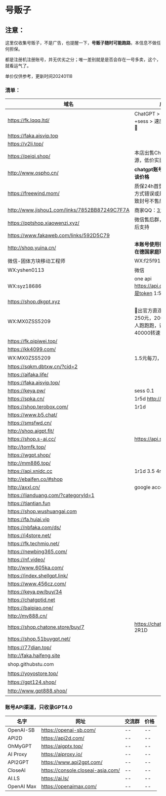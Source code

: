 # 号贩子

##  注意： 

这里仅收集号贩子，不是广告，也提醒一下，**号贩子随时可能跑路**，本信息不做任何担保。

都是注册机注册账号，并无优劣之分；唯一差别就是是否会存在一号多卖，这个，就看运气了。

单价仅供参考，更新时间20240118

###  清单：


| 域名                                          | 广告语                                                       | $5账号  |
| --------------------------------------------- | ------------------------------------------------------------ | ------- |
| https://fk.lqqq.ltd/                          | ChatGPT > 自建邮箱 > 账号+sess > 速度x10🚀 > 可刷新🔄          | ¥0.5    |
| https://faka.aisvip.top                       |                                                              | ¥1      |
| https://v2li.top/                             |                                                              | ¥2.5    |
| https://peiqi.shop/                           | 本店出售ChatGPT相关资源，低价实惠带质保                      | ¥20     |
| http://www.ospho.cn/                          | **chatgpt账号支持批发，量大谈价格**                          | ¥2.2    |
| https://freewind.mom/                         | 质保24h首登，后续因你使用方式错误或是官方政策改变导致封号不售后。 |         |
| http://www.jishou1.com/links/7852BB87249C7F7A | 商家QQ：[317223337](http://wpa.qq.com/msgrd?v=1&uin=317223337&site=www.jishouwang.com&menu=yes') | ¥8      |
| https://pptshop.xiaowenzi.xyz/                | 微信售后群，扫码加入提供售后支持                             | ¥8      |
| https://www.fakaweb.com/links/592D5C79        |                                                              | ¥3      |
| http://shop.yuina.cn/                         | **本账号使用德国本地邮箱，人在德国家庭环境注册**             |         |
| 微信-固体方块移动工程师                       | WX:f25f91 QQ7041521                                          | ¥1      |
| WX:yshen0113                                  | 微信                                                         | ¥1      |
| WX:syz18686                                   | one api https://api.dk666.cc/,价格是token 1:5                |         |
| https://shop.dkgpt.xyz                        |                                                              | ¥1      |
| WX:MX0ZSS5209                                 | 🎉出官方直连4.0，100刀=  250元，200刀=500元，2人跑跑跑，谁快谁就赚  ，40000转速 |         |
| https://fk.pipiwei.top/                       |                                                              | ¥5      |
| https://kk4099.com/                           |                                                              | ¥10     |
| WX:MX0ZSS5209                                 | 1.5元每刀，可免费试用4.0                                     |         |
| https://sqkm.dbtxw.cn/?cid=2                  |                                                              | ¥3      |
| https://aifaka.life/                          |                                                              | ¥2      |
| https://faka.aisvip.top/                      |                                                              | ¥2      |
| https://keya.pw/                              | sess 0.1                                                     | ¥1.8    |
| https://spka.cn/                              | 1r5d http://605ka.com                                        | ¥1.8    |
| https://shop.terobox.com/                     | 1r1d                                                         | ¥15     |
| https://www.b5.chat/                          |                                                              | ¥10     |
| https://smsfwd.cn/                            |                                                              | ¥1.1    |
| http://shop.aigpt.fit/                        |                                                              | ¥3      |
| https://shop.s-ai.cc/                         | https://api.s-ai.cc/ 2r1d                                    | ¥1.7    |
| http://tomfk.top/                             |                                                              | ¥3      |
| https://wgpt.shop/                            |                                                              |         |
| http://mm886.top/                             |                                                              | ¥0.8    |
| https://api.xnidc.cc                          | 1r1d 3.5   4r1d 4                                            |         |
| http://ebaifen.co/#shop                       |                                                              | ¥8      |
| http://axxl.cn/                               | google account                                               |         |
| https://lianduang.com/?categoryId=1           |                                                              | ¥1.1    |
| https://tiantian.fun                          |                                                              | ¥1.25   |
| https://shop.wushuangai.com                   |                                                              | ¥4.9    |
| https://fa.huiai.vip                          |                                                              | ¥2      |
| https://nbfaka.com/ds/                        |                                                              | ¥1.8    |
| https://i4store.net/                          |                                                              | ¥16.88  |
| https://fk.techmio.net/                       |                                                              | ¥1.8    |
| https://newbing365.com/                       |                                                              | ¥38     |
| https://nf.video/                             |                                                              | ¥50     |
| http://www.605ka.com/                         |                                                              | ¥1.5    |
| https://index.shellgpt.link/                  |                                                              |         |
| https://www.456cz.com/                        |                                                              | ¥0.7    |
| https://keya.pw/buy/34                        |                                                              | ¥1      |
| https://chatgptid.net                         |                                                              | ¥1      |
| https://baipiao.one/                          |                                                              | ¥0.9    |
| http://mv888.cn/                              |                                                              | ¥5      |
| https://shop.chatone.store/buy/7              | https://chatapi.onechat.fun/ 2R1D                            |         |
| https://shop.51buygpt.net/                    |                                                              | ￥49.80 |
| https://77dian.top/                           |                                                              |         |
| http://faka.haifeng.site                      |                                                              |         |
| shop.githubstu.com                            |                                                              | ￥14.49 |
| https://yoyostore.top/                        |                                                              | ￥5     |
| https://gpt124.shop/                          |                                                              |         |
| http://www.gpt888.shop/                       |                                                              | ￥0.2   |



### 账号API渠道，只收录GPT4.0

| 名字       | 网址                              | 交流群 | 价格 |
| ---------- | --------------------------------- | ------ | ---- |
| OpenAI-SB  | https://openai-sb.com/            | --     | --   |
| API2D      | https://api2d.com/                | --     | --   |
| OhMyGPT    | https://aigptx.top/               | --     | --   |
| AI Proxy   | https://aiproxy.io/               | --     | --   |
| API2GPT    | https://www.api2gpt.com/          | --     | --   |
| CloseAI    | https://console.closeai-asia.com/ | --     | --   |
| AI.LS      | https://ai.ls/                    | --     | --   |
| OpenAI Max | https://openaimax.com/            | --     | --   |



